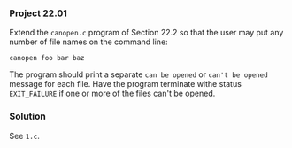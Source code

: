 ### Project 22.01

Extend the `canopen.c` program of Section 22.2 so that the user may put any
number of file names on the command line:

```
canopen foo bar baz
```

The program should print a separate `can be opened` or `can't be opened` message
for each file. Have the program terminate withe status `EXIT_FAILURE` if one or
more of the files can't be opened.

### Solution

See `1.c`.
